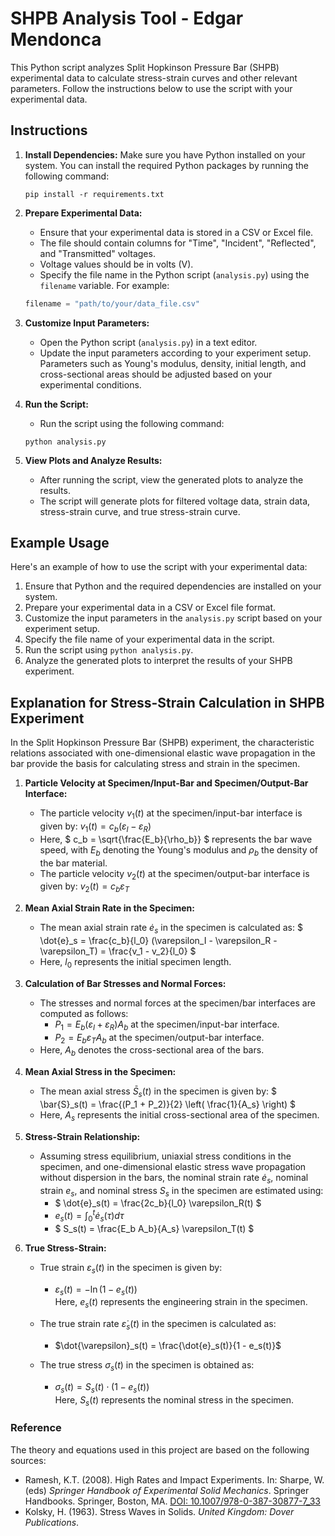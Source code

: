 # SHPB Analysis Tool - Edgar Mendonca

This Python script analyzes Split Hopkinson Pressure Bar (SHPB) experimental data to calculate stress-strain curves and other relevant parameters. Follow the instructions below to use the script with your experimental data.

## Instructions

1. **Install Dependencies:** Make sure you have Python installed on your system. You can install the required Python packages by running the following command:

    ```
    pip install -r requirements.txt
    ```

2. **Prepare Experimental Data:**

    - Ensure that your experimental data is stored in a CSV or Excel file.
    - The file should contain columns for "Time", "Incident", "Reflected", and "Transmitted" voltages.
    - Voltage values should be in volts (V).
    - Specify the file name in the Python script (`analysis.py`) using the `filename` variable. For example:

    ```python
    filename = "path/to/your/data_file.csv"
    ```

3. **Customize Input Parameters:**

    - Open the Python script (`analysis.py`) in a text editor.
    - Update the input parameters according to your experiment setup. Parameters such as Young's modulus, density, initial length, and cross-sectional areas should be adjusted based on your experimental conditions.

4. **Run the Script:**

    - Run the script using the following command:

    ```
    python analysis.py
    ```

5. **View Plots and Analyze Results:**

    - After running the script, view the generated plots to analyze the results.
    - The script will generate plots for filtered voltage data, strain data, stress-strain curve, and true stress-strain curve.

## Example Usage

Here's an example of how to use the script with your experimental data:

1. Ensure that Python and the required dependencies are installed on your system.
2. Prepare your experimental data in a CSV or Excel file format.
3. Customize the input parameters in the `analysis.py` script based on your experiment setup.
4. Specify the file name of your experimental data in the script.
5. Run the script using `python analysis.py`.
6. Analyze the generated plots to interpret the results of your SHPB experiment.



## Explanation for Stress-Strain Calculation in SHPB Experiment

In the Split Hopkinson Pressure Bar (SHPB) experiment, the characteristic relations associated with one-dimensional elastic wave propagation in the bar provide the basis for calculating stress and strain in the specimen.

1. **Particle Velocity at Specimen/Input-Bar and Specimen/Output-Bar Interface:**
   - The particle velocity $` v_1(t) `$ at the specimen/input-bar interface is given by:
     $` v_1(t) = c_b(\varepsilon_I - \varepsilon_R) `$ 
   - Here, $` c_b = \sqrt{\frac{E_b}{\rho_b}} `$ represents the bar wave speed, with $` E_b `$ denoting the Young's modulus and $` \rho_b `$ the density of the bar material.
   - The particle velocity $` v_2(t) `$ at the specimen/output-bar interface is given by:
     $` v_2(t) = c_b \varepsilon_T `$ 

2. **Mean Axial Strain Rate in the Specimen:**
   - The mean axial strain rate $` \dot{e}_s `$ in the specimen is calculated as:
     $` \dot{e}_s = \frac{c_b}{l_0} (\varepsilon_I - \varepsilon_R - \varepsilon_T) = \frac{v_1 - v_2}{l_0} `$ 
   - Here, $` l_0 `$ represents the initial specimen length.

3. **Calculation of Bar Stresses and Normal Forces:**
   - The stresses and normal forces at the specimen/bar interfaces are computed as follows:
     - $` P_1 = E_b (\varepsilon_I + \varepsilon_R) A_b `$ at the specimen/input-bar interface.
     - $` P_2 = E_b \varepsilon_T A_b `$ at the specimen/output-bar interface.
   - Here, $` A_b `$ denotes the cross-sectional area of the bars.

4. **Mean Axial Stress in the Specimen:**
   - The mean axial stress $` \bar{S}_s(t) `$ in the specimen is given by:
     $` \bar{S}_s(t) = \frac{(P_1 + P_2)}{2} \left( \frac{1}{A_s} \right) `$ 
   - Here, $` A_s `$ represents the initial cross-sectional area of the specimen.

5. **Stress-Strain Relationship:**
   - Assuming stress equilibrium, uniaxial stress conditions in the specimen, and one-dimensional elastic stress wave propagation without dispersion in the bars, the nominal strain rate $` \dot{e}_s `$, nominal strain $` e_s `$, and nominal stress $` S_s `$ in the specimen are estimated using:
     -  $` \dot{e}_s(t) = \frac{2c_b}{l_0} \varepsilon_R(t) `$ 
     -  $` e_s(t) = \int_0^t \dot{e}_s(\tau) d\tau `$ 
     -  $` S_s(t) = \frac{E_b A_b}{A_s} \varepsilon_T(t) `$
    
6. **True Stress-Strain:**
   - True strain $\varepsilon_s(t)$ in the specimen is given by:
      - $\varepsilon_s(t) = -\ln(1 - e_s(t))$   <br />
     Here, $e_s(t)$ represents the engineering strain in the specimen.

   - The true strain rate $\dot{\varepsilon}_s(t)$ in the specimen is calculated as:
      - $\dot{\varepsilon}_s(t) = \frac{\dot{e}_s(t)}{1 - e_s(t)}$

   - The true stress $\sigma_s(t)$ in the specimen is obtained as:
        - $\sigma_s(t) = S_s(t) \cdot (1 - e_s(t))$    <br />
     Here, $S_s(t)$ represents the nominal stress in the specimen.


### Reference

The theory and equations used in this project are based on the following sources:

- Ramesh, K.T. (2008). High Rates and Impact Experiments. In: Sharpe, W. (eds) *Springer Handbook of Experimental Solid Mechanics*. Springer Handbooks. Springer, Boston, MA. [DOI: 10.1007/978-0-387-30877-7_33](https://doi.org/10.1007/978-0-387-30877-7_33)
- Kolsky, H. (1963). Stress Waves in Solids. *United Kingdom: Dover Publications*.




